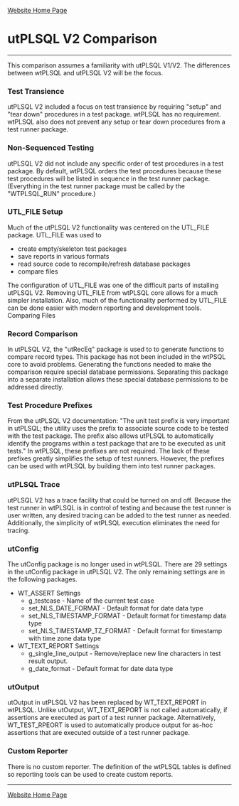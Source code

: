 [Website Home Page](README.md)

# utPLSQL V2 Comparison

---
This comparison assumes a familiarity with utPLSQL V1/V2.  The differences between wtPLSQL and utPLSQL V2 will be the focus.

### Test Transience
utPLSQL V2 included a focus on test transience by requiring "setup" and "tear down" procedures in a test package. wtPLSQL has no requirement. wtPLSQL also does not prevent any setup or tear down procedures from a test runner package.

### Non-Sequenced Testing
utPLSQL V2 did not include any specific order of test procedures in a test package.  By default, wtPLSQL orders the test procedures because these test procedures will be listed in sequence in the test runner package.  (Everything in the test runner package must be called by the "WTPLSQL_RUN" procedure.)

### UTL_FILE Setup
Much of the utPLSQL V2 functionality was centered on the UTL_FILE package. UTL_FILE was used to
* create empty/skeleton test packages
* save reports in various formats
* read source code to recompile/refresh database packages
* compare files

The configuration of UTL_FILE was one of the difficult parts of installing utPLSQL V2. Removing UTL_FILE from wtPLSQL core allows for a much simpler installation. Also, much of the functionality performed by UTL_FILE can be done easier with modern reporting and development tools.  Comparing Files 

### Record Comparison
In utPLSQL V2, the "utRecEq" package is used to to generate functions to compare record types. This package has not been included in the wtPSQL core to avoid problems. Generating the functions needed to make the comparison require special database permissions. Separating this package into a separate installation allows these special database permissions to be addressed directly.

### Test Procedure Prefixes
From the utPLSQL V2 documentation: "The unit test prefix is very important in utPLSQL; the utility uses the prefix to associate source code to be tested with the test package. The prefix also allows utPLSQL to automatically identify the programs within a test package that are to be executed as unit tests." In wtPLSQL, these prefixes are not required. The lack of these prefixes greatly simplifies the setup of test runners. However, the prefixes can be used with wtPLSQL by building them into test runner packages.

### utPLSQL Trace
utPLSQL V2 has a trace facility that could be turned on and off. Because the test runner in wtPLSQL is in control of testing and because the test runner is user written, any desired tracing can be added to the test runner as needed.  Additionally, the simplicity of wtPLSQL execution eliminates the need for tracing.

### utConfig
The utConfig package is no longer used in wtPLSQL. There are 29 settings in the utConfig package in utPLSQL V2. The only remaining settings are in the following packages.
* WT_ASSERT Settings
   * g_testcase - Name of the current test case
   * set_NLS_DATE_FORMAT - Default format for date data type
   * set_NLS_TIMESTAMP_FORMAT - Default format for timestamp data type
   * set_NLS_TIMESTAMP_TZ_FORMAT - Default format for timestamp with time zone data type
* WT_TEXT_REPORT Settings
   * g_single_line_output - Remove/replace new line characters in test result output.
   * g_date_format - Default format for date data type

### utOutput
utOutput in utPLSQL V2 has been replaced by WT_TEXT_REPORT in wtPLSQL. Unlike utOutput, WT_TEXT_REPORT is not called automatically, if assertions are executed as part of a test runner package.  Alternatively, WT_TEST_RPEORT is used to automatically produce output for as-hoc assertions that are executed outside of a test runner package.

### Custom Reporter
There is no custom reporter. The definition of the wtPLSQL tables is defined so reporting tools can be used to create custom reports.

---
[Website Home Page](README.md)
